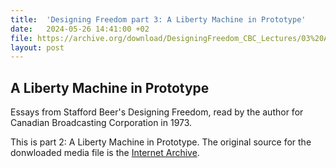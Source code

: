```yaml
---
title:  'Designing Freedom part 3: A Liberty Machine in Prototype'
date:   2024-05-26 14:41:00 +02
file: https://archive.org/download/DesigningFreedom_CBC_Lectures/03%20A%20Liberty%20Machine%20in%20Prototype.mp3
layout: post
---
```


## A Liberty Machine in Prototype

Essays from Stafford Beer's Designing Freedom, read by the author for Canadian Broadcasting Corporation in 1973.

This is part 2: A Liberty Machine in Prototype. The original source for the donwloaded media file is the [Internet Archive](https://archive.org/details/DesigningFreedom_CBC_Lectures).
